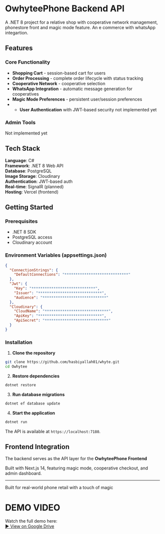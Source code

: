 # OwhyteePhone Backend API

A .NET 8 project for a relative shop with cooperative network management, phonestore front and magic mode feature. An e commerce with whatsApp integartion.

## Features

### Core Functionality

- **Shopping Cart** - session-based cart for users
- **Order Processing** - complete order lifecycle with status tracking
- **Cooperative Network** - cooperative selection
- **WhatsApp Integration** - automatic message generation for cooperatives
- **Magic Mode Preferences** - persistent user/session preferences
- - **User Authentication** with JWT-based security not implemented yet

### Admin Tools
Not implemented yet

## Tech Stack

**Language**: C#  
**Framework**: .NET 8 Web API  
**Database**: PostgreSQL  
**Image Storage**: Cloudinary  
**Authentication**: JWT-based auth  
**Real-time**: SignalR (planned)  
**Hosting**: Vercel (frontend) 

## Getting Started

### Prerequisites
- .NET 8 SDK
- PostgreSQL access
- Cloudinary account

### Environment Variables (appsettings.json)
```json
{
  "ConnectionStrings": {
    "DefaultConnections": "*****************************"
  },
  "Jwt": {
    "Key": "*****************************",
    "Issuer": "*****************************",
    "Audience": "*****************************"
  },
  "Cloudinary": {
    "CloudName": "*****************************",
    "ApiKey": "*****************************",
    "ApiSecret": "*****************************"
  }
}
```

### Installation

1. **Clone the repository**
```bash
git clone https://github.com/hasbiyallah01/whyte.git
cd Owhytee
```

2. **Restore dependencies**
```bash
dotnet restore
```

3. **Run database migrations**
```bash
dotnet ef database update
```

4. **Start the application**
```bash
dotnet run
```

The API is available at `https://localhost:7180`.

## Frontend Integration

The backend serves as the API layer for the **OwhyteePhone Frontend** 

Built with Next.js 14, featuring magic mode, cooperative checkout, and admin dashboard.

---

Built for real-world phone retail with a touch of magic

#  DEMO VIDEO
Watch the full demo here:  
[▶️ View on Google Drive](https://drive.google.com/file/d/1RYmz3m9vWptCPeVYpAFmfTQC0f5Xcaku/view?usp=sharing)
